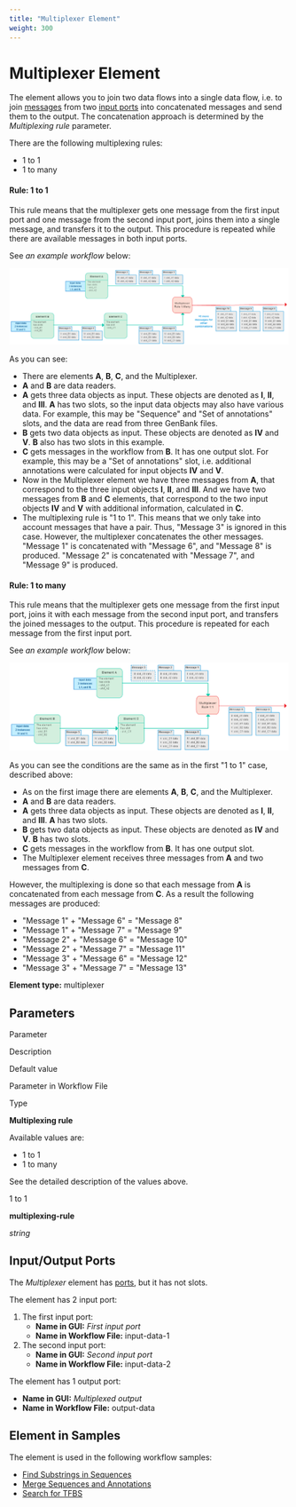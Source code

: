 ```yaml
---
title: "Multiplexer Element"
weight: 300
---
```



# Multiplexer Element

The element allows you to join two data flows into a single data flow, i.e. to join [messages](workflow-elements-and-connections.md) from two [input ports](workflow-elements-and-connections.md) into concatenated messages and send them to the output. The concatenation approach is determined by the _Multiplexing rule_ parameter.

There are the following multiplexing rules:

*   1 to 1
*   1 to many

#### Rule: 1 to 1

This rule means that the multiplexer gets one message from the first input port and one message from the second input port, joins them into a single message, and transfers it to the output. This procedure is repeated while there are available messages in both input ports.

See _an example workflow_ below:

![](/images/65930087/65930088.png)

As you can see:

*   There are elements **A**, **B**, **C**, and the Multiplexer.
*   **A** and **B** are data readers.
*   **A** gets three data objects as input. These objects are denoted as **I**, **II**, and **III**. **A** has two slots, so the input data objects may also have various data. For example, this may be "Sequence" and "Set of annotations" slots, and the data are read from three GenBank files.
*   **B** gets two data objects as input. These objects are denoted as **IV** and **V**. **B** also has two slots in this example.
*   **C** gets messages in the workflow from **B**. It has one output slot. For example, this may be a "Set of annotations" slot, i.e. additional annotations were calculated for input objects **IV** and **V**.
*   Now in the Multiplexer element we have three messages from **A**, that correspond to the three input objects **I**, **II**, and **III**. And we have two messages from **B** and **C** elements, that correspond to the two input objects **IV** and **V** with additional information, calculated in **C**.
*   The multiplexing rule is "1 to 1". This means that we only take into account messages that have a pair. Thus, "Message 3" is ignored in this case. However, the multiplexer concatenates the other messages. "Message 1" is concatenated with "Message 6", and "Message 8" is produced. "Message 2" is concatenated with "Message 7", and "Message 9" is produced.

#### Rule: 1 to many

This rule means that the multiplexer gets one message from the first input port, joins it with each message from the second input port, and transfers the joined messages to the output. This procedure is repeated for each message from the first input port.

See _an example workflow_ below:

![](/images/65930087/65930089.png)

As you can see the conditions are the same as in the first "1 to 1" case, described above:

*   As on the first image there are elements **A**, **B**, **C**, and the Multiplexer.
*   **A** and **B** are data readers.
*   **A** gets three data objects as input. These objects are denoted as **I**, **II**, and **III**. **A** has two slots.
*   **B** gets two data objects as input. These objects are denoted as **IV** and **V**. **B** has two slots.
*   **C** gets messages in the workflow from **B**. It has one output slot.
*   The Multiplexer element receives three messages from **A** and two messages from **C**.

However, the multiplexing is done so that each message from **A** is concatenated from each message from **C**. As a result the following messages are produced:

*   "Message 1" + "Message 6" = "Message 8"
*   "Message 1" + "Message 7" = "Message 9"
*   "Message 2" + "Message 6" = "Message 10"
*   "Message 2" + "Message 7" = "Message 11"
*   "Message 3" + "Message 6" = "Message 12"
*   "Message 3" + "Message 7" = "Message 13"

**Element type:** multiplexer

Parameters
----------

Parameter

Description

Default value

Parameter in Workflow File

Type

**Multiplexing rule**

Available values are:

*   1 to 1
*   1 to many

See the detailed description of the values above.

1 to 1

**multiplexing-rule**

_string_

Input/Output Ports
------------------

The _Multiplexer_ element has [ports](workflow-elements-and-connections.md), but it has not slots.

The element has 2 input port:

1.  The first input port:
    *   **Name in GUI:** _First input port_
    *   **Name in Workflow File:** input-data-1
2.  The second input port:
    *   **Name in GUI:** _Second input port_
    *   **Name in Workflow File:** input-data-2

The element has 1 output port:

*   **Name in GUI:** _Multiplexed output_
*   **Name in Workflow File:** output-data

Element in Samples
------------------

The element is used in the following workflow samples:

*   [Find Substrings in Sequences](find-substrings-in-sequences.md)
*   [Merge Sequences and Annotations](merge-sequences-and-annotations.md)
*   [Search for TFBS](search-for-tfbs.md)
